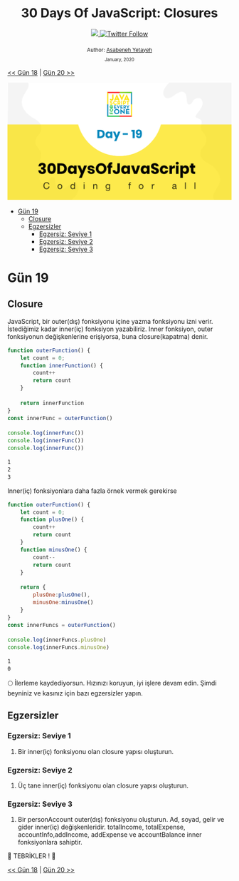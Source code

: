 <div align="center">
  <h1> 30 Days Of JavaScript: Closures</h1>
  <a class="header-badge" target="_blank" href="https://www.linkedin.com/in/asabeneh/">
  <img src="https://img.shields.io/badge/style--5eba00.svg?label=LinkedIn&logo=linkedin&style=social">
  </a>
  <a class="header-badge" target="_blank" href="https://twitter.com/Asabeneh">
  <img alt="Twitter Follow" src="https://img.shields.io/twitter/follow/asabeneh?style=social">
  </a>

<sub>Author:
<a href="https://www.linkedin.com/in/asabeneh/" target="_blank">Asabeneh Yetayeh</a><br>
<small> January, 2020</small>
</sub>

</div>

[<< Gün 18](../18_Day_Promises/18_day_promises.md) | [Gün 20 >>](../20_Day_Writing_clean_codes/20_Day_writing_clean_codes.md)

![Thirty Days Of JavaScript](../../images/banners/day_1_19.png)
- [Gün 19](#gün-19)
	- [Closure](#closure)
	- [Egzersizler](#egzersizler)
		- [Egzersiz: Seviye 1](#egzersiz-seviye-1)
		- [Egzersiz: Seviye 2](#egzersiz-seviye-2)
		- [Egzersiz: Seviye 3](#egzersiz-seviye-3)

# Gün 19

## Closure

JavaScript, bir outer(dış) fonksiyonu içine yazma fonksiyonu izni verir. İstediğimiz kadar inner(iç) fonksiyon yazabiliriz. Inner fonksiyon, outer fonksiyonun değişkenlerine erişiyorsa, buna closure(kapatma) denir.

```js
function outerFunction() {
    let count = 0;
    function innerFunction() {
        count++
        return count
    }

    return innerFunction
}
const innerFunc = outerFunction()

console.log(innerFunc())
console.log(innerFunc())
console.log(innerFunc())
```

```sh
1
2
3
```

Inner(iç) fonksiyonlara daha fazla örnek vermek gerekirse

```js
function outerFunction() {
    let count = 0;
    function plusOne() {
        count++
        return count
    }
    function minusOne() {
        count--
        return count
    }

    return {
        plusOne:plusOne(),
        minusOne:minusOne()
    }
}
const innerFuncs = outerFunction()

console.log(innerFuncs.plusOne)
console.log(innerFuncs.minusOne)
```

```sh
1
0
```

🌕 İlerleme kaydediyorsun. Hızınızı koruyun, iyi işlere devam edin. Şimdi beyniniz ve kasınız için bazı egzersizler yapın.

## Egzersizler

### Egzersiz: Seviye 1

1. Bir inner(iç) fonksiyonu olan closure yapısı oluşturun.

### Egzersiz: Seviye 2

1. Üç tane inner(iç) fonksiyonu olan closure yapısı oluşturun.

### Egzersiz: Seviye 3

1. Bir personAccount outer(dış) fonksiyonu oluşturun. Ad, soyad, gelir ve gider inner(iç) değişkenleridir. totalIncome, totalExpense, accountInfo,addIncome, addExpense ve accountBalance inner fonksiyonlara sahiptir.

🎉 TEBRİKLER ! 🎉

[<< Gün 18](../18_Day_Promises/18_day_promises.md) | [Gün 20 >>](../20_Day_Writing_clean_codes/20_Day_writing_clean_codes.md)